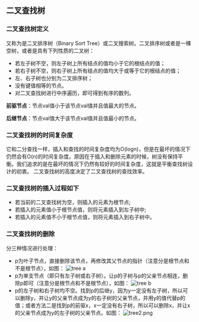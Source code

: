 ## 二叉查找树

### 二叉查找树定义
又称为是二叉排序树（Binary Sort Tree）或二叉搜索树。二叉排序树或者是一棵空树，或者是具有下列性质的二叉树：
- 若左子树不空，则左子树上所有结点的值均小于它的根结点的值；
- 若右子树不空，则右子树上所有结点的值均大于或等于它的根结点的值；
- 左、右子树也分别为二叉排序树；
- 没有键值相等的节点。
- 对二叉查找树进行中序遍历，即可得到有序的数列。

**前驱节点**：节点val值小于该节点val值并且值最大的节点。

**后继节点**：节点val值大于该节点val值并且值最小的节点。

### 二叉查找树的时间复杂度
它和二分查找一样，插入和查找的时间复杂度均为O(logn)，但是在最坏的情况下仍然会有O(n)的时间复杂度。原因在于插入和删除元素的时候，树没有保持平衡。我们追求的是在最坏的情况下仍然有较好的时间复杂度，这就是平衡查找树设计的初衷。
二叉查找树的高度决定了二叉查找树的查找效率。

### 二叉查找树的插入过程如下

- 若当前的二叉查找树为空，则插入的元素为根节点;
- 若插入的元素值小于根节点值，则将元素插入到左子树中;
- 若插入的元素值不小于根节点值，则将元素插入到右子树中。

### 二叉查找树的删除
分三种情况进行处理：
- p为叶子节点，直接删除该节点，再修改其父节点的指针（注意分是根节点和不是根节点），如图：
![tree a](https://i.loli.net/2021/01/07/DRbeJpOTBL9aCyk.png)
-  p为单支节点（即只有左子树或右子树）。让p的子树与p的父亲节点相连，删除p即可（注意分是根节点和不是根节点），如图：
![tree b](https://i.loli.net/2021/01/07/VpBteHGCzyDm596.png)
- p的左子树和右子树均不空。找到p的后继y，因为y一定没有左子树，所以可以删除y，并让y的父亲节点成为y的右子树的父亲节点，并用y的值代替p的值；或者方法二是找到p的前驱x，x一定没有右子树，所以可以删除x，并让x的父亲节点成为y的左子树的父亲节点。如图：
![tree2.png](https://i.loli.net/2021/01/07/AWRQ7NiUPvEGgdt.png)



